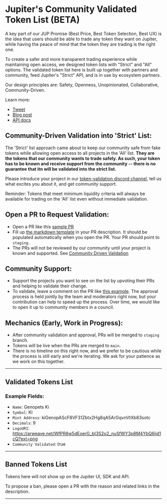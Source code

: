 # Jupiter's Community Validated Token List (BETA)

A key part of our JUP Promise (Best Price, Best Token Selection, Best UX) is the idea that users should be able to trade any token they want on Jupiter, while having the peace of mind that the token they are trading is the right one.

To create a safer and more transparent trading experience while maintaining open access, we designed token lists with "Strict" and "All" options. The validated token list here is built up together with partners and community, feed Jupiter's "Strict" API, and is in use by ecosystem partners. 

Our design principles are: Safety, Openness, Unopinionated, Collaborative, Community-Driven. 

Learn more:
-  [Tweet](https://twitter.com/JupiterExchange/status/1625877026866446337?s=20)
-  [Blog post](https://blog.jup.ag/token-list-api/)
-  [API docs](https://docs.jup.ag/api/token-list-api)

## Community-Driven Validation into 'Strict' List:
 The 'Strict' list approach came about to keep our community safe from fake tokens while allowing open access to all projects in the 'All' list. **They are the tokens that our community wants to trade safely. As such, your token has to be known and receive support from the community -- there is no guarantee that itn will be validated into the strict list.**

Please introduce your project in our [token-validation discord channel](https://discord.gg/SJmyW8TG), tell us what excites you about it, and get community support.
  
  Reminder: Tokens that meet minimum liquidity criteria will always be available for trading on the 'All' list even without immediate validation.
## Open a PR to Request Validation:
- Open a PR like this [sample PR](https://github.com/jup-ag/token-list/pull/24)
- Fill up [the markdown template](https://github.com/jup-ag/token-list/blob/main/pull_request_template.md) in your PR description. It should be populated automatically when you open the PR. Your PR should point to `staging`.
- The PRs will not be reviewed by our community until your project is known and supported. See [Community Driven Validation](#Community-Driven-Validation)

## Community Support: 
- Support the projects you want to see on the list by upvoting their PRs and helping to validate their change.
- To validate, leave a comment on the PR like [this example](https://github.com/jup-ag/token-list/pull/24#pullrequestreview-1294727250). The approval process is held jointly by the team and moderators right now, but your contribution can help to speed up the process. Over time, we would like to open it up to community members in a council.

## Mechanics (Early, Work in Progress):
- After community validation and approval, PRs will be merged to `staging` branch. 
- Tokens will be live when the PRs are merged to `main`. 
- There is no timeline on this right now, and we prefer to be cautious while the process is still early and we're iterating. We ask for your patience as we work on this together.


<hr>

## Validated Tokens List

### Example Fields:  
- `Name`: Genopets Ki
- `Symbol`: KI 
- `Mint Address`: kiGenopAScF8VF31Zbtx2Hg8qA5ArGqvnVtXb83sotc
- `Decimals`: 9 
- `LogoURI`: https://arweave.net/WfPR8w5dEoerG_bI3S2o2_nuSfWY3p8M4YbQ6ijd1cQ?ext=png
- `Community Validated`: true

<hr>

## Banned Tokens List
Tokens here will not show up on the Jupiter UI, SDK and API.

To propose a ban, please open a PR with the reason and related links in the description.


<hr>
